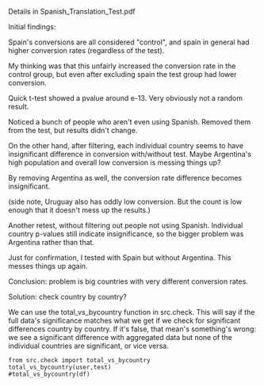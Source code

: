 Details in Spanish_Translation_Test.pdf

Initial findings:

Spain's conversions are all considered "control", and spain in general had higher conversion rates (regardless of the test).

My thinking was that this unfairly increased the conversion rate in the control group, but even after excluding spain the test group had lower conversion.

Quick t-test showed a pvalue around e-13. Very obviously not a random result.


Noticed a bunch of people who aren't even using Spanish. Removed them from the test, but results didn't change.


On the other hand, after filtering, each individual country seems to have insignificant difference in conversion with/without test.
Maybe Argentina's high population and overall low conversion is messing things up?

By removing Argentina as well, the conversion rate difference becomes insignificant.

(side note, Uruguay also has oddly low conversion. But the count is low enough that it doesn't mess up the results.)


Another retest, without filtering out people not using Spanish. Individual country p-values still indicate insignificance, so the bigger problem was Argentina rather than that.

Just for confirmation, I tested with Spain but without Argentina. This messes things up again.


Conclusion: problem is big countries with very different conversion rates.

Solution: check country by country?

We can use the total_vs_bycountry function in src.check.
This will say if the full data's significance matches what we get if we check for significant differences country by country.
If it's false, that mean's something's wrong: we see a significant difference with aggregated data but none of the individual countries are significant, or vice versa.
```
from src.check import total_vs_bycountry
total_vs_bycountry(user,test)
#total_vs_bycountry(df)
```

